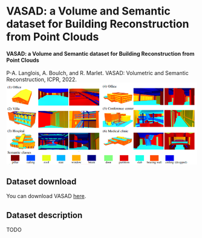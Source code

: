 # VASAD: a Volume and Semantic dataset for Building Reconstruction from Point Clouds
**VASAD: a Volume and Semantic dataset for Building Reconstruction from Point Clouds<br><br>**
P-A. Langlois, A. Boulch, and R. Marlet. VASAD: Volumetric and Semantic Reconstruction, ICPR, 2022.
![Project banner](https://raw.githubusercontent.com/palanglois/palanglois.github.io/main/images/vasaad_ban.png)

## Dataset download

You can download VASAD [here](https://raw.githubusercontent.com/palanglois/palanglois.github.io/main/images/vasaad_ban.png).

## Dataset description

TODO
